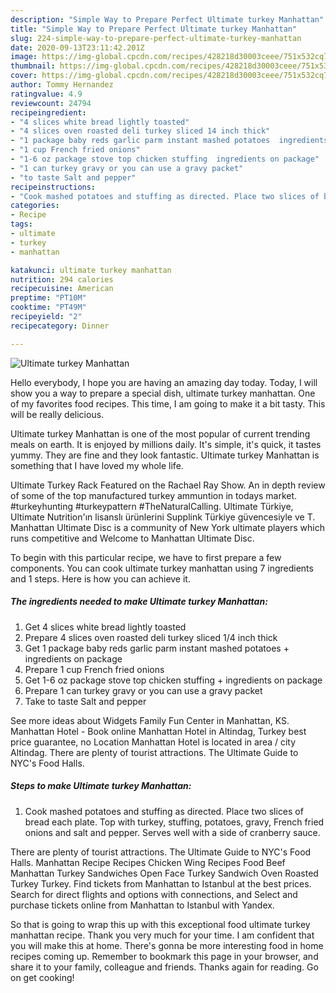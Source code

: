 ```yaml
---
description: "Simple Way to Prepare Perfect Ultimate turkey Manhattan"
title: "Simple Way to Prepare Perfect Ultimate turkey Manhattan"
slug: 224-simple-way-to-prepare-perfect-ultimate-turkey-manhattan
date: 2020-09-13T23:11:42.201Z
image: https://img-global.cpcdn.com/recipes/428218d30003ceee/751x532cq70/ultimate-turkey-manhattan-recipe-main-photo.jpg
thumbnail: https://img-global.cpcdn.com/recipes/428218d30003ceee/751x532cq70/ultimate-turkey-manhattan-recipe-main-photo.jpg
cover: https://img-global.cpcdn.com/recipes/428218d30003ceee/751x532cq70/ultimate-turkey-manhattan-recipe-main-photo.jpg
author: Tommy Hernandez
ratingvalue: 4.9
reviewcount: 24794
recipeingredient:
- "4 slices white bread lightly toasted"
- "4 slices oven roasted deli turkey sliced 14 inch thick"
- "1 package baby reds garlic parm instant mashed potatoes  ingredients on package"
- "1 cup French fried onions"
- "1-6 oz package stove top chicken stuffing  ingredients on package"
- "1 can turkey gravy or you can use a gravy packet"
- "to taste Salt and pepper"
recipeinstructions:
- "Cook mashed potatoes and stuffing as directed. Place two slices of bread each plate. Top with turkey, stuffing, potatoes, gravy, French fried onions and salt and pepper. Serves well with a side of cranberry sauce."
categories:
- Recipe
tags:
- ultimate
- turkey
- manhattan

katakunci: ultimate turkey manhattan 
nutrition: 294 calories
recipecuisine: American
preptime: "PT10M"
cooktime: "PT49M"
recipeyield: "2"
recipecategory: Dinner

---
```



![Ultimate turkey Manhattan](https://img-global.cpcdn.com/recipes/428218d30003ceee/751x532cq70/ultimate-turkey-manhattan-recipe-main-photo.jpg)

Hello everybody, I hope you are having an amazing day today. Today, I will show you a way to prepare a special dish, ultimate turkey manhattan. One of my favorites food recipes. This time, I am going to make it a bit tasty. This will be really delicious.

Ultimate turkey Manhattan is one of the most popular of current trending meals on earth. It is enjoyed by millions daily. It's simple, it's quick, it tastes yummy. They are fine and they look fantastic. Ultimate turkey Manhattan is something that I have loved my whole life.

Ultimate Turkey Rack Featured on the Rachael Ray Show. An in depth review of some of the top manufactured turkey ammuntion in todays market. #turkeyhunting #turkeypattern #TheNaturalCalling. Ultimate Türkiye, Ultimate Nutrition&#39;ın lisanslı ürünlerini Supplink Türkiye güvencesiyle ve T. Manhattan Ultimate Disc is a community of New York ultimate players which runs competitive and Welcome to Manhattan Ultimate Disc.


To begin with this particular recipe, we have to first prepare a few components. You can cook ultimate turkey manhattan using 7 ingredients and 1 steps. Here is how you can achieve it.

<!--inarticleads1-->

##### The ingredients needed to make Ultimate turkey Manhattan:

1. Get 4 slices white bread lightly toasted
1. Prepare 4 slices oven roasted deli turkey sliced 1/4 inch thick
1. Get 1 package baby reds garlic parm instant mashed potatoes + ingredients on package
1. Prepare 1 cup French fried onions
1. Get 1-6 oz package stove top chicken stuffing + ingredients on package
1. Prepare 1 can turkey gravy or you can use a gravy packet
1. Take to taste Salt and pepper


See more ideas about Widgets Family Fun Center in Manhattan, KS. Manhattan Hotel - Book online Manhattan Hotel in Altindag, Turkey best price guarantee, no Location Manhattan Hotel is located in area / city Altindag. There are plenty of tourist attractions. The Ultimate Guide to NYC&#39;s Food Halls. 

<!--inarticleads2-->

##### Steps to make Ultimate turkey Manhattan:

1. Cook mashed potatoes and stuffing as directed. Place two slices of bread each plate. Top with turkey, stuffing, potatoes, gravy, French fried onions and salt and pepper. Serves well with a side of cranberry sauce.


There are plenty of tourist attractions. The Ultimate Guide to NYC&#39;s Food Halls. Manhattan Recipe Recipes Chicken Wing Recipes Food Beef Manhattan Turkey Sandwiches Open Face Turkey Sandwich Oven Roasted Turkey Turkey. Find tickets from Manhattan to Istanbul at the best prices. Search for direct flights and options with connections, and Select and purchase tickets online from Manhattan to Istanbul with Yandex. 

So that is going to wrap this up with this exceptional food ultimate turkey manhattan recipe. Thank you very much for your time. I am confident that you will make this at home. There's gonna be more interesting food in home recipes coming up. Remember to bookmark this page in your browser, and share it to your family, colleague and friends. Thanks again for reading. Go on get cooking!
